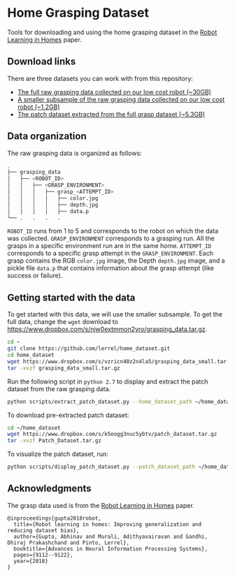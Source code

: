 # Home Grasping Dataset

Tools for downloading and using the home grasping dataset in the [Robot Learning in Homes](http://papers.nips.cc/paper/8123-robot-learning-in-homes-improving-generalization-and-reducing-dataset-bias.pdf) paper.

## Download links
There are three datasets you can work with from this repository:
* [The full raw grasping data collected on our low cost robot (~30GB)](https://www.dropbox.com/s/njw0extmmon2yro/grasping_data.tar.gz)
* [A smaller subsample of the raw grasping data collected on our low cost robot (~1.2GB)](https://www.dropbox.com/s/vzricn40z2n4la5/grasping_data_small.tar.gz)
* [The patch dataset extracted from the full grasp dataset (~5.3GB)](https://www.dropbox.com/s/k5eogg3nuc5ybtv/patch_dataset.tar.gz)

## Data organization
The raw grasping data is organized as follows:

```bash
.
├── grasping_data
│   ├── <ROBOT_ID>
│   │   ├── <GRASP_ENVIRONMENT>
│   │   │   ├── grasp_<ATTEMPT_ID>
│   │   │   │   ├── color.jpg
│   │   │   │   ├── depth.jpg
│   │   │   │   ├── data.p
└── .   .   .   .
```

`ROBOT_ID` runs from 1 to 5 and corresponds to the robot on which the data was collected. `GRASP_ENVIRONMENT` corresponds to a grasping run. All the grasps in a specific environment run are in the same home. `ATTEMPT_ID` corresponds to a specific grasp attempt in the `GRASP_ENVIRONMENT`. Each grasp contains the RGB `color.jpg` image, the Depth `depth.jpg` image, and a pickle file `data.p` that contains information about the grasp attempt (like success or failure).

## Getting started with the data
To get started with this data, we will use the smaller subsample. To get the full data, change the `wget` download to https://www.dropbox.com/s/njw0extmmon2yro/grasping_data.tar.gz.

```bash
cd ~
git clone https://github.com/lerrel/home_dataset.git
cd home_dataset
wget https://www.dropbox.com/s/vzricn40z2n4la5/grasping_data_small.tar.gz
tar -xvzf grasping_data_small.tar.gz
```

Run the following script in `python 2.7` to display and extract the patch dataset from the raw grasping data.

```bash
python scripts/extract_patch_dataset.py --home_dataset_path ~/home_dataset/grasping_data_small --patch_dataset_path '/tmp/' --train_fraction 0.8 --display 1 --msec 1000
```

To download pre-extracted patch dataset:

```bash
cd ~/home_dataset
wget https://www.dropbox.com/s/k5eogg3nuc5ybtv/patch_dataset.tar.gz
tar -xvzf Patch_Dataset.tar.gz
```

To visualize the patch dataset, run:

```bash
python scripts/display_patch_dataset.py --patch_dataset_path ~/home_dataset/patch_dataset/Train --pos 1 --rand 0 --msec 1000
```

## Acknowledgments

The grasp data used is from the [Robot Learning in Homes](http://papers.nips.cc/paper/8123-robot-learning-in-homes-improving-generalization-and-reducing-dataset-bias.pdf) paper.

```
@inproceedings{gupta2018robot,
  title={Robot learning in homes: Improving generalization and reducing dataset bias},
  author={Gupta, Abhinav and Murali, Adithyavairavan and Gandhi, Dhiraj Prakashchand and Pinto, Lerrel},
  booktitle={Advances in Neural Information Processing Systems},
  pages={9112--9122},
  year={2018}
}
```